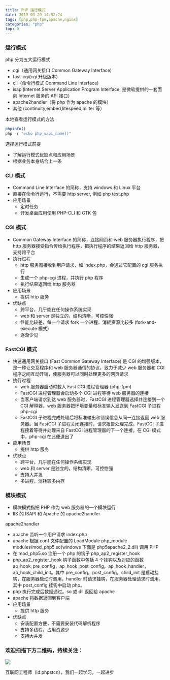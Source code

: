 ```yaml
---
title: PHP 运行模式
date: 2019-03-29 14:52:24
tags: [php,php-fpm,apache,nginx]
categories: "php"
top: 0
---
```


### 运行模式

php 分为五大运行模式
- cgi（通用网关接口 Common Gateway Interface)
- fast-cgi(cgi 升级版本）
- cli（命令行模式 Command Line Interface)
- isapi(Internet Server Application Program Interface, 是微软提供的一套面向 Internet 服务的 API 接口）
- apache2handler（将 php 作为 apache 的模块）
- 其他 (continuity,embed,litespeed,milter 等）

本地查看运行模式的方法

```php
phpinfo()
php -r "echo php_sapi_name()"
```

选择运行模式前提
- 了解运行模式优缺点和应用场景
- 根据业务本身结合上一条

### CLI 模式

- Command Line Interface 的简称，支持 windows 和 Linux 平台
- 直接在命令行运行，不需要 http server, 例如 php test.php
- 应用场景
    - 定时任务
    - 开发桌面应用使用 PHP-CLI 和 GTK 包

### CGI 模式

- Common Gateway Interface 的简称，连接网页和 web 服务器执行程序，把 http 服务器接受指令传给执行程序，把执行程序的结果返回给 http 服务器，支持跨平台
- 执行过程
    - http 服务器接收到用户请求，如 index.php，会通过它配置的 cgi 服务执行
    - 生成一个 php-cgi 进程，并执行 php 程序
    - 执行结果返回给 http 服务器
- 应用场景
    - 提供 http 服务
- 优缺点
    - 跨平台，几乎能在任何操作系统实现
    - web 和 server 是独立的，结构清晰，可控性强
    - 性能比较差，每一个请求 fork 一个进程，消耗资源比较多 (fork-and-execute 模式）
    - 逐渐少见

### FastCGI 模式

- 快速通用网关接口 (Fast Common Gateway Interface) 是 CGI 的增强版本，是一种让交互程序和 web 服务器通信的协议，致力于减少 web 服务器和 CGI 程序之间互动开销，使服务器可以同时处理更多的网页请求
- 执行过程
    - web 服务器启动时载入 Fast CGI 进程管理器 (php-fpm)
    - FastCGI 进程管理器会启动多个 CGI 进程等待 web 服务器的连接
    - 当客户端请求到达 web 服务器时，FastCGI 进程管理器选择并连接到一个 CGI 解释器。web 服务器把环境变量和标准输入发送到 FastCGI 子进程 php-cgi
    - FastCGI 子进程完成处理后将标准输出和错误信息从同一连接返回 web 服务器。当 FastCGI 子进程关闭连接时，请求报告处理完成。FastCGI 子进程接着等待并处理来自 FastCGI 进程管理器的下一个连接。在 CGI 模式中，php-cgi 在此便退出了
- 应用场景
    - 提供 http 服务
- 优缺点
    - 跨平台，几乎能在任何操作系统实现
    - web 和 server 是独立的，结构清晰，可控性强
    - 支持大并发
    - 多进程，消耗较多内存

### 模块模式

- 模块模式指把 PHP 作为 web 服务器的一个模块运行
- IIS 的 ISAPI 和 Apache 的 apache2handler

apache2handler
- apache 监听一个用户请求 index.php
- apache 根据 conf 文件配置的 LoadModule php_module modules/mod_php5.so(windows 下面是 php5apache2_2.dll) 调用 PHP
- 在 mod_php5.so 注册一个 php 的钩子 php_ap2_register_hook
- php_ap2_register_hook 钩子函数中包括 4 个挂钩以及对应的函数 ap_hook_pre_config，ap_hook_post_config，ap_hook_handler，ap_hook_child_init。其中 pre_config，post_config，child_init 是启动挂钩，在服务器启动时调用。handler 时请求挂钩，在服务器处理请求时调用。其中 post_config 挂钩中启动 php。
- php 执行完成后数据通过。so 或 dll 返回给 apache
- apache 将数据返回到客户端
- 应用场景
    - 提供 http 服务
- 优缺点
    - 安装配置方便，不需要安装代码解析程序
    - 支持多线程，占用资源少
    - 支持大并发

### 欢迎扫描下方二维码，持续关注：

![](http://ww1.sinaimg.cn/large/a616b9a4gy1g4xzv954a4j20760763yo.jpg)

互联网工程师（id:phpstcn），我们一起学习，一起进步
